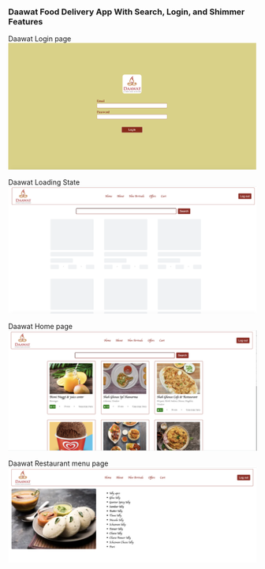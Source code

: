 ### Daawat Food Delivery App With Search, Login, and Shimmer Features

Daawat Login page
![Daawat App Loader](./assets/login_page.png "Login Page")

Daawat Loading State
![Daawat App Loader](./assets/daawat_loader.png "Loading...")

Daawat Home page 
![Daawat App](./assets/daawat_homepage.png "Home")

Daawat Restaurant menu page
![Daawat App](./assets/daawat_menu_items.png "Menu")
